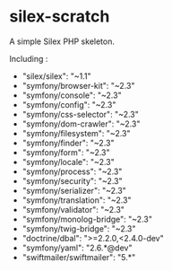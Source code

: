 silex-scratch
=============

A simple Silex PHP skeleton.

Including :  
  - "silex/silex": "~1.1"  
  - "symfony/browser-kit": "~2.3"  
  - "symfony/console": "~2.3"  
  - "symfony/config": "~2.3"  
  - "symfony/css-selector": "~2.3"  
  - "symfony/dom-crawler": "~2.3"  
  - "symfony/filesystem": "~2.3"  
  - "symfony/finder": "~2.3"  
  - "symfony/form": "~2.3"  
  - "symfony/locale": "~2.3"  
  - "symfony/process": "~2.3"  
  - "symfony/security": "~2.3"  
  - "symfony/serializer": "~2.3"  
  - "symfony/translation": "~2.3"  
  - "symfony/validator": "~2.3"  
  - "symfony/monolog-bridge": "~2.3"  
  - "symfony/twig-bridge": "~2.3"  
  - "doctrine/dbal": ">=2.2.0,<2.4.0-dev"  
  - "symfony/yaml": "2.6.*@dev"  
  - "swiftmailer/swiftmailer": "5.*"  
